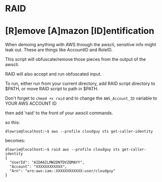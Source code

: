 # RAID
[R]emove [A]mazon [ID]entification
==================================

When demoing anything with AWS through the awscli, sensitive info might leak out.
These are things like AccountID and RoleID.

This script will obfuscate/remove those pieces from the output of the awscli.

RAID will also accept and run obfuscated input.

To run, either run from your current directory, add RAID script directory to $PATH, or move RAID script to path in $PATH.

Don't forget to 
```chmod +x raid``` and to change the ```AWS_Account_ID``` variable to YOUR AWS ACCOUNT ID

then add 'raid' to the front of your awscli commands.

so this:

  ```
  dlowrie@localhost:~$ aws --profile cloudguy sts get-caller-identity
  ```

becomes:
  ```
  dlowrie@localhost:~$ raid aws --profile cloudguy sts get-caller-identity
  {
    "UserId": "AIDA6ILMW2DNTDVZQMAYY",
    "Account": "XXXXXXXXXXXX",
    "Arn": "arn:aws:iam::XXXXXXXXXXXX:user/cloudguy"
  }
  ```
